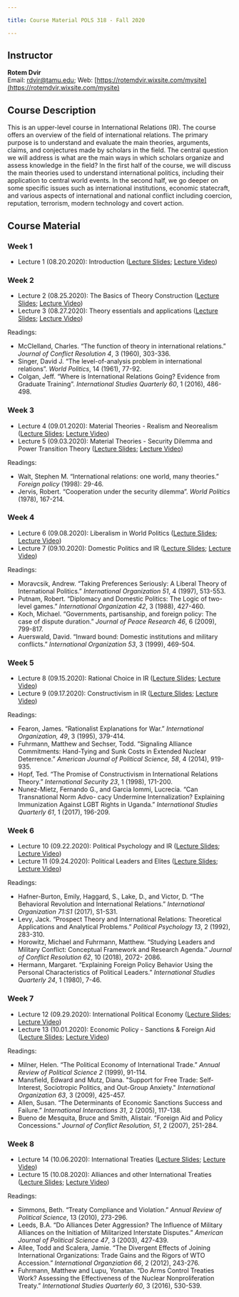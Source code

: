 ```yaml
---

title: Course Material POLS 318 - Fall 2020

---
```


## Instructor
**Rotem Dvir**  
Email: rdvir@tamu.edu; Web: [https://rotemdvir.wixsite.com/mysite](https://rotemdvir.wixsite.com/mysite)

## Course Description
This is an upper-level course in International Relations (IR). The course offers an overview of the field of international relations. The primary purpose is to understand and evaluate the main theories, arguments, claims, and conjectures made by scholars in the field. The central question we will address is what are the main ways in which scholars organize and assess knowledge in the field? In the first half of the course, we will discuss the main theories used to understand international politics, including their application to central world events. In the second half, we go deeper on some specific issues such as international institutions, economic statecraft, and various aspects of international and national conflict including coercion, reputation, terrorism, modern technology and covert action.

## Course Material

### Week 1   

- Lecture 1 (08.20.2020): Introduction ([Lecture Slides](LectureSlides/Lecture1_Intro.pdf); [Lecture Video](https://youtu.be/nyrhpPAZHdA))

### Week 2

  - Lecture 2 (08.25.2020): The Basics of Theory Construction ([Lecture Slides](LectureSlides/318__IR_Lecture_2.pdf); [Lecture Video](https://youtu.be/LFNWUqb9Fcc))
  - Lecture 3 (08.27.2020): Theory essentials and applications ([Lecture Slides](LectureSlides/318__IR_Lecture_3.pdf); [Lecture Video](https://youtu.be/CuXaQ9sVXCI))
  
  
Readings:  

  - McClelland, Charles. “The function of theory in international relations.” *Journal of Conflict Resolution 4*, 3 (1960), 303-336.
  - Singer, David J. “The level-of-analysis problem in international relations”. *World Politics*, 14 (1961), 77-92.
  - Colgan, Jeff. “Where is International Relations Going? Evidence from Graduate Training”. *International Studies Quarterly 60*, 1 (2016), 486-498.
  
### Week 3

  - Lecture 4 (09.01.2020): Material Theories - Realism and Neorealism ([Lecture Slides](LectureSlides/318__IR_Lecture_4.pdf); [Lecture Video](https://youtu.be/INO8rhm7Coc))
  - Lecture 5 (09.03.2020): Material Theories - Security Dilemma and Power Transition Theory ([Lecture Slides](LectureSlides/318__IR_Lecture_5.pdf); [Lecture Video](https://youtu.be/8iD0nTqj16M))
  

Readings:  

  - Walt, Stephen M. “International relations: one world, many theories.” *Foreign policy* (1998): 29-46.
  - Jervis, Robert. “Cooperation under the security dilemma”. *World Politics* (1978), 167-214.
   
### Week 4  

  - Lecture 6 (09.08.2020): Liberalism in World Politics ([Lecture Slides](LectureSlides/318__IR_Lecture_6.pdf); [Lecture Video](https://youtu.be/qron91QY5_I))
  - Lecture 7 (09.10.2020): Domestic Politics and IR ([Lecture Slides](LectureSlides/318__IR_Lecture_7.pdf); [Lecture Video](https://youtu.be/b3SX4xuS-xo))
  

Readings:  

  - Moravcsik, Andrew. “Taking Preferences Seriously: A Liberal Theory of International Politics.” *International Organization 51*, 4 (1997), 513-553.
  - Putnam, Robert. “Diplomacy and Domestic Politics: The Logic of two-level games.” *International Organization 42*, 3 (1988), 427-460.
  - Koch, Michael. “Governments, partisanship, and foreign policy: The case of dispute duration.” *Journal of Peace Research 46*, 6 (2009), 799-817.
  - Auerswald, David. “Inward bound: Domestic institutions and military conflicts.” *International Organization 53*, 3 (1999), 469-504.
  
### Week 5  

  - Lecture 8 (09.15.2020): Rational Choice in IR ([Lecture Slides](LectureSlides/318__IR_Lecture_8.pdf); [Lecture Video](https://youtu.be/A0-_MzdvJEE))
  - Lecture 9 (09.17.2020): Constructivism in IR ([Lecture Slides](LectureSlides/318__IR_Lecture_9.pdf); [Lecture Video](https://youtu.be/noHzCJjW7Xw)) 
  
  
Readings:  

  - Fearon, James. “Rationalist Explanations for War.” *International Organization, 49*, 3 (1995), 379-414.
  - Fuhrmann, Matthew and Sechser, Todd. “Signaling Alliance Commitments: Hand-Tying and Sunk Costs in Extended Nuclear Deterrence.” *American Journal of Political Science, 58*, 4 (2014), 919-935.
  - Hopf, Ted. “The Promise of Constructivism in International Relations Theory.” *International Security 23*, 1 (1998), 171-200.
  - Nunez-Mietz, Fernando G., and Garcia Iommi, Lucrecia. “Can Transnational Norm Advo- cacy Undermine Internalization? Explaining Immunization Against LGBT Rights in Uganda.” *International Studies Quarterly 61*, 1 (2017), 196-209.
  
### Week 6  

  - Lecture 10 (09.22.2020): Political Psychology and IR ([Lecture Slides](LectureSlides/318__IR_Lecture_10.pdf); [Lecture Video](https://youtu.be/VdRC1b6KWhs))
  - Lecture 11 (09.24.2020): Political Leaders and Elites ([Lecture Slides](LectureSlides/318__IR_Lecture_11.pdf); [Lecture Video](https://youtu.be/FJ64aZMrjA4)) 
  

Readings:  

  - Hafner-Burton, Emily, Haggard, S., Lake, D., and Victor, D. “The Behavioral Revolution and International Relations.” *International Organization 71:S1* (2017), S1-S31.
  - Levy, Jack. “Prospect Theory and International Relations: Theoretical Applications and Analytical Problems.” *Political Psychology 13*, 2 (1992), 283-310.
  - Horowitz, Michael and Fuhrmann, Matthew. “Studying Leaders and Military Conflict: Conceptual Framework and Research Agenda.” *Journal of Conflict Resolution 62*, 10 (2018), 2072- 2086.
  - Hermann, Margaret. “Explaining Foreign Policy Behavior Using the Personal Characteristics of Political Leaders.” *International Studies Quarterly 24*, 1 (1980), 7-46. 
  
### Week 7  

  - Lecture 12 (09.29.2020): International Political Economy ([Lecture Slides](LectureSlides/318__IR_Lecture_12.pdf); [Lecture Video](https://youtu.be/skKivCIhlXk))
  - Lecture 13 (10.01.2020): Economic Policy - Sanctions & Foreign Aid ([Lecture Slides](LectureSlides/318__IR_Lecture_13.pdf); [Lecture Video](https://youtu.be/nJ90EA9FlEU))
 
  
Readings:  

  - Milner, Helen. “The Political Economy of International Trade.” *Annual Review of Political Science 2* (1999), 91-114.
  - Mansfield, Edward and Mutz, Diana. "Support for Free Trade: Self-Interest, Sociotropic Politics, and Out-Group Anxiety." *International Organization 63*, 3 (2009), 425-457.
  - Allen, Susan. “The Determinants of Economic Sanctions Success and Failure.” *International Interactions 31*, 2 (2005), 117-138.
  - Bueno de Mesquita, Bruce and Smith, Alistair. “Foreign Aid and Policy Concessions.” *Journal of Conflict Resolution, 51*, 2 (2007), 251-284.
  
### Week 8  

  - Lecture 14 (10.06.2020): International Treaties ([Lecture Slides](LectureSlides/318__IR_Lecture_14.pdf); [Lecture Video](https://youtu.be/2DRYIxR9rOs))
  - Lecture 15 (10.08.2020): Alliances and other International Treaties ([Lecture Slides](LectureSlides/318__IR_Lecture_15.pdf); [Lecture Video](https://youtu.be/XWmlAHMsNVc))
  

Readings:  

  - Simmons, Beth. “Treaty Compliance and Violation.” *Annual Review of Political Science*, 13 (2010), 273-296.
  - Leeds, B.A. “Do Alliances Deter Aggression? The Influence of Military Alliances on the Initiation of Militarized Interstate Disputes.” *American Journal of Political Science 47*, 3 (2003), 427-439.
  - Allee, Todd and Scalera, Jamie. “The Divergent Effects of Joining International Organizations: Trade Gains and the Rigors of WTO Accession.” *International Organziation 66*, 2 (2012), 243-276.
  - Fuhrmann, Matthew and Lupu, Yonatan. “Do Arms Control Treaties Work? Assessing the Effectiveness of the Nuclear Nonproliferation Treaty.” *International Studies Quarterly 60*, 3 (2016), 530-539.

